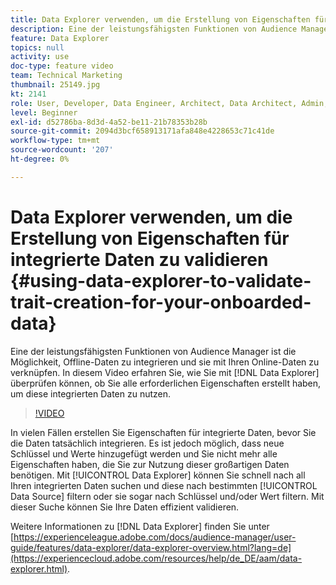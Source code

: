 ```yaml
---
title: Data Explorer verwenden, um die Erstellung von Eigenschaften für integrierte Daten zu validieren
description: Eine der leistungsfähigsten Funktionen von Audience Manager ist die Möglichkeit, Offline-Daten zu integrieren und sie mit Ihren Online-Daten zu verknüpfen. In diesem Video erfahren Sie, wie Sie mit Data Explorer überprüfen können, ob Sie alle erforderlichen Eigenschaften erstellt haben, um diese integrierten Daten zu nutzen.
feature: Data Explorer
topics: null
activity: use
doc-type: feature video
team: Technical Marketing
thumbnail: 25149.jpg
kt: 2141
role: User, Developer, Data Engineer, Architect, Data Architect, Admin, Leader
level: Beginner
exl-id: d52786ba-8d3d-4a52-be11-21b78353b28b
source-git-commit: 2094d3bcf658913171afa848e4228653c71c41de
workflow-type: tm+mt
source-wordcount: '207'
ht-degree: 0%

---
```


# Data Explorer verwenden, um die Erstellung von Eigenschaften für integrierte Daten zu validieren {#using-data-explorer-to-validate-trait-creation-for-your-onboarded-data}

Eine der leistungsfähigsten Funktionen von Audience Manager ist die Möglichkeit, Offline-Daten zu integrieren und sie mit Ihren Online-Daten zu verknüpfen. In diesem Video erfahren Sie, wie Sie mit [!DNL Data Explorer] überprüfen können, ob Sie alle erforderlichen Eigenschaften erstellt haben, um diese integrierten Daten zu nutzen.

>[!VIDEO](https://video.tv.adobe.com/v/25149/?quality=12)

In vielen Fällen erstellen Sie Eigenschaften für integrierte Daten, bevor Sie die Daten tatsächlich integrieren. Es ist jedoch möglich, dass neue Schlüssel und Werte hinzugefügt werden und Sie nicht mehr alle Eigenschaften haben, die Sie zur Nutzung dieser großartigen Daten benötigen. Mit [!UICONTROL Data Explorer] können Sie schnell nach all Ihren integrierten Daten suchen und diese nach bestimmten [!UICONTROL Data Source] filtern oder sie sogar nach Schlüssel und/oder Wert filtern. Mit dieser Suche können Sie Ihre Daten effizient validieren.

Weitere Informationen zu [!DNL Data Explorer] finden Sie unter [https://experienceleague.adobe.com/docs/audience-manager/user-guide/features/data-explorer/data-explorer-overview.html?lang=de](https://experiencecloud.adobe.com/resources/help/de_DE/aam/data-explorer.html).
